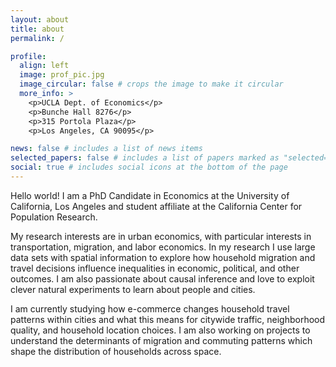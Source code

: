```yaml
---
layout: about
title: about
permalink: /

profile:
  align: left
  image: prof_pic.jpg
  image_circular: false # crops the image to make it circular
  more_info: >
    <p>UCLA Dept. of Economics</p>
    <p>Bunche Hall 8276</p>
    <p>315 Portola Plaza</p>
    <p>Los Angeles, CA 90095</p>

news: false # includes a list of news items
selected_papers: false # includes a list of papers marked as "selected={true}"
social: true # includes social icons at the bottom of the page
---
```


Hello world! I am a PhD Candidate in Economics at the University of California, Los Angeles and student affiliate at the California Center for Population Research.

My research interests are in urban economics, with particular interests in transportation, migration, and labor economics. In my research I use large data sets with spatial information to explore how household migration and travel decisions influence inequalities in economic, political, and other outcomes. I am also passionate about causal inference and love to exploit clever natural experiments to learn about people and cities.

I am currently studying how e-commerce changes household travel patterns within cities and what this means for citywide traffic, neighborhood quality, and household location choices. I am also working on projects to understand the determinants of migration and commuting patterns which shape the distribution of households across space.
